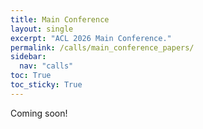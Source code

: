 ```yaml
---
title: Main Conference
layout: single
excerpt: "ACL 2026 Main Conference."
permalink: /calls/main_conference_papers/
sidebar:
  nav: "calls"
toc: True
toc_sticky: True
---
```


Coming soon!

